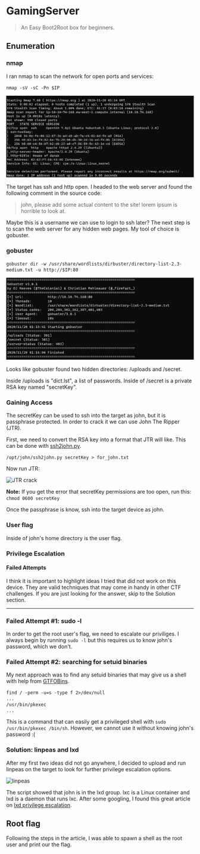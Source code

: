 # GamingServer
> An Easy Boot2Root box for beginners.

## Enumeration

### nmap
I ran nmap to scan the network for open ports and services:

```
nmap -sV -sC -Pn $IP
```
![nmap scan](./images/nmap.png)

The target has ssh and http open. I headed to the web server and found the
following comment in the source code:

> john, please add some actual content to the site! lorem ipsum is horrible to
> look at.

Maybe this is a username we can use to login to ssh later? The next step is to
scan the web server for any hidden web pages. My tool of choice is gobuster.

### gobuster

```
gobuster dir -w /usr/share/wordlists/dirbuster/directory-list-2.3-medium.txt -u http://$IP:80
```
![gobuster scan](./images/gobuster.png)

Looks like gobuster found two hidden directories: /uploads and /secret.

Inside /uploads is "dict.lst", a list of passwords. Inside of /secret is a
private RSA key named "secretKey".

### Gaining Access

The secretKey can be used to ssh into the target as john, but it is passphrase
protected. In order to crack it we can use John The Ripper (JTR).

First, we need to convert the RSA key into a format that JTR will like. This can
be done with
[ssh2john.py](https://raw.githubusercontent.com/magnumripper/JohnTheRipper/bleeding-jumbo/run/ssh2john.py).

```
/opt/john/ssh2john.py secretKey > for_john.txt
```
Now run JTR:

![JTR crack](/images/john-secretKey.png)

**Note:** If you get the error that secretKey permissions are too open, run
this: ``` chmod 0600 secretKey```

Once the passphrase is know, ssh into the target device as john.

### User flag
Inside of john's home directory is the user flag.

### Privilege Escalation

#### Failed Attempts
I think it is important to highlight ideas I tried that did not work on this
device. They are valid techniques that may come in handy in other CTF
challenges. If you are just looking for the answer, skip to the Solution
section.

---

### Failed Attempt #1: sudo -l
In order to get the root user's flag, we need to escalate our priviliges. I
always begin by running ```sudo -l``` but this requires us to know john's
password, which we don't.

### Failed Attempt #2: searching for setuid binaries
My next approach was to find any setuid binaries that may give us a shell with
help from [GTFOBins](https://gtfobins.github.io/).

```
find / -perm -u=s -type f 2>/dev/null
...
/usr/bin/pkexec
...
```

This is a command that can easily get a privileged shell with ```sudo
/usr/bin/pkexec /bin/sh```.
However, we cannot use it without knowing john's password :(

### Solution: linpeas and lxd
After my first two ideas did not go anywhere, I decided to upload and run
linpeas on the target to look for further privilege escalation options.

![linpeas](./images/linpeas.png)

The script showed that john is in the lxd group. lxc is a Linux container and
lxd is a daemon that runs lxc. After some googling, I found this great article
on [lxd privilege escalation](https://www.hackingarticles.in/lxd-privilege-escalation/).

## Root flag
Following the steps in the article, I was able to spawn a shell as the root
user and print our the flag.
